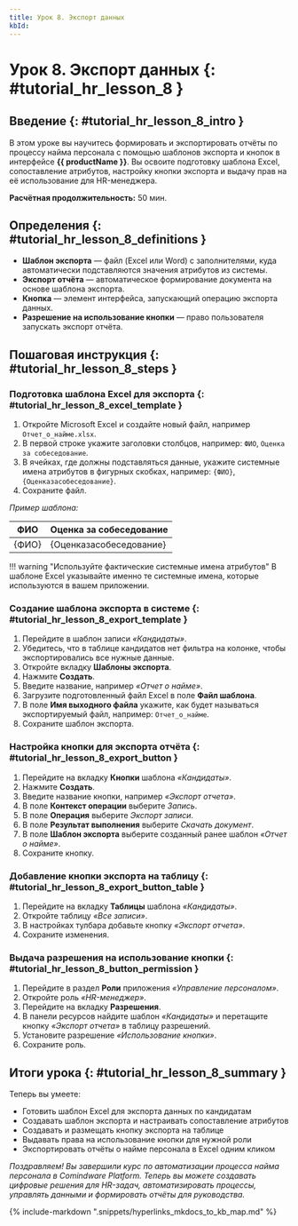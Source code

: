 ```yaml
---
title: Урок 8. Экспорт данных
kbId:
---
```


# Урок 8. Экспорт данных {: #tutorial_hr_lesson_8 }

## Введение {: #tutorial_hr_lesson_8_intro }

В этом уроке вы научитесь формировать и экспортировать отчёты по процессу найма персонала с помощью шаблонов экспорта и кнопок в интерфейсе **{{ productName }}**. Вы освоите подготовку шаблона Excel, сопоставление атрибутов, настройку кнопки экспорта и выдачу прав на её использование для HR-менеджера.

**Расчётная продолжительность:** 50 мин.

## Определения {: #tutorial_hr_lesson_8_definitions }

- **Шаблон экспорта** — файл (Excel или Word) с заполнителями, куда автоматически подставляются значения атрибутов из системы.
- **Экспорт отчёта** — автоматическое формирование документа на основе шаблона экспорта.
- **Кнопка** — элемент интерфейса, запускающий операцию экспорта данных.
- **Разрешение на использование кнопки** — право пользователя запускать экспорт отчёта.

## Пошаговая инструкция {: #tutorial_hr_lesson_8_steps }

### Подготовка шаблона Excel для экспорта {: #tutorial_hr_lesson_8_excel_template }

1. Откройте Microsoft Excel и создайте новый файл, например `Отчет_о_найме.xlsx`.
2. В первой строке укажите заголовки столбцов, например: `ФИО`, `Оценка за собеседование`.
3. В ячейках, где должны подставляться данные, укажите системные имена атрибутов в фигурных скобках, например: `{ФИО}`, `{Оценказасобеседование}`.
4. Сохраните файл.

_Пример шаблона:_

| ФИО         | Оценка за собеседование |
|-------------|------------------------|
| {ФИО}       | {Оценказасобеседование} |

!!! warning "Используйте фактические системные имена атрибутов"
    В шаблоне Excel указывайте именно те системные имена, которые используются в вашем приложении.

### Создание шаблона экспорта в системе {: #tutorial_hr_lesson_8_export_template }

1. Перейдите в шаблон записи _«Кандидаты»_.
2. Убедитесь, что в таблице кандидатов нет фильтра на колонке, чтобы экспортировались все нужные данные.
3. Откройте вкладку **Шаблоны экспорта**.
4. Нажмите **Создать**.
5. Введите название, например _«Отчет о найме»_.
6. Загрузите подготовленный файл Excel в поле **Файл шаблона**.
7. В поле **Имя выходного файла** укажите, как будет называться экспортируемый файл, например: `Отчет_о_найме`.
8. Сохраните шаблон экспорта.

### Настройка кнопки для экспорта отчёта {: #tutorial_hr_lesson_8_export_button }

1. Перейдите на вкладку **Кнопки** шаблона _«Кандидаты»_.
2. Нажмите **Создать**.
3. Введите название кнопки, например _«Экспорт отчета»_.
4. В поле **Контекст операции** выберите _Запись_.
5. В поле **Операция** выберите _Экспорт записи_.
6. В поле **Результат выполнения** выберите _Скачать документ_.
7. В поле **Шаблон экспорта** выберите созданный ранее шаблон _«Отчет о найме»_.
8. Сохраните кнопку.

### Добавление кнопки экспорта на таблицу {: #tutorial_hr_lesson_8_export_button_table }

1. Перейдите на вкладку **Таблицы** шаблона _«Кандидаты»_.
2. Откройте таблицу _«Все записи»_.
3. В настройках тулбара добавьте кнопку _«Экспорт отчета»_.
4. Сохраните изменения.

### Выдача разрешения на использование кнопки {: #tutorial_hr_lesson_8_button_permission }

1. Перейдите в раздел **Роли** приложения _«Управление персоналом»_.
2. Откройте роль _«HR-менеджер»_.
3. Перейдите на вкладку **Разрешения**.
4. В панели ресурсов найдите шаблон _«Кандидаты»_ и перетащите кнопку _«Экспорт отчета»_ в таблицу разрешений.
5. Установите разрешение _«Использование кнопки»_.
6. Сохраните роль.

## Итоги урока {: #tutorial_hr_lesson_8_summary }

Теперь вы умеете:
- Готовить шаблон Excel для экспорта данных по кандидатам
- Создавать шаблон экспорта и настраивать сопоставление атрибутов
- Создавать и размещать кнопку экспорта на таблице
- Выдавать права на использование кнопки для нужной роли
- Экспортировать отчёты о найме персонала в Excel одним кликом

_Поздравляем! Вы завершили курс по автоматизации процесса найма персонала в Comindware Platform. Теперь вы можете создавать цифровые решения для HR-задач, автоматизировать процессы, управлять данными и формировать отчёты для руководства._

{% include-markdown ".snippets/hyperlinks_mkdocs_to_kb_map.md" %}
